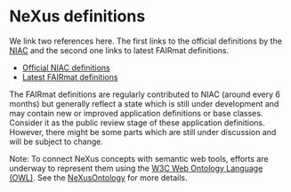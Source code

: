 # NeXus definitions

We link two references here.
The first links to the official definitions by the [NIAC](http://www.nexusformat.org) and the second one links to latest FAIRmat definitions.

- [Official NIAC definitions](https://manual.nexusformat.org/classes/index.html)
- [Latest FAIRmat definitions](https://fairmat-nfdi.github.io/nexus_definitions/)

The FAIRmat definitions are regularly contributed to NIAC (around every 6 months) but generally reflect
a state which is still under development and may contain new or improved application definitions or base classes.
Consider it as the public review stage of these application definitions.
However, there might be some parts which are still under discussion and will be subject to change.

Note: To connect NeXus concepts with semantic web tools, efforts are underway to represent them using the [W3C Web Ontology Language (OWL)](https://www.w3.org/OWL/). See the [NeXusOntology](https://github.com/FAIRmat-NFDI/NeXusOntology) for more details.


